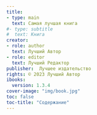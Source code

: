 ```yaml
---
title:
- type: main
  text: Самая лучшая книга
#- type: subtitle
#  text: Книга
creator:
- role: author
  text: Лучший Автор
- role: editor
  text: Лучший Редактор
publisher:  Лучшее издательство
rights: © 2023 Лучший Автор
ibooks:
  version: 1.3.4
cover-image: "img/book.jpg"
toc: false
toc-title: "Содержание" 	
---
```

